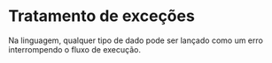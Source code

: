 # Tratamento de exceções

Na linguagem, qualquer tipo de dado pode ser lançado como um erro interrompendo o fluxo de execução.